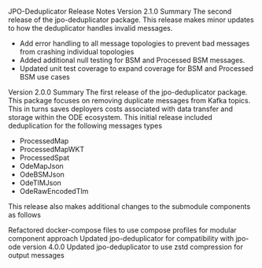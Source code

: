 JPO-Deduplicator Release Notes
Version 2.1.0
Summary
The second release of the jpo-deduplicator package. This release makes minor updates to how the deduplicator handles invalid messages. 
- Add error handling to all message topologies to prevent bad messages from crashing individual topologies
- Added additional null testing for BSM and Processed BSM messages. 
- Updated unit test coverage to expand coverage for BSM and Processed BSM use cases


Version 2.0.0
Summary
The first release of the jpo-deduplicator package. This package focuses on removing duplicate messages from Kafka topics. This in turns saves deployers costs associated with data transfer and storage within the ODE ecosystem. This initial release included deduplication for the following messages types
 - ProcessedMap
 - ProcessedMapWKT
 - ProcessedSpat
 - OdeMapJson
 - OdeBSMJson
 - OdeTIMJson
 - OdeRawEncodedTIm

This release also makes additional changes to the submodule components as follows

Refactored docker-compose files to use compose profiles for modular component approach
Updated jpo-deduplicator for compatibility with jpo-ode version 4.0.0
Updated jpo-deduplicator to use zstd compression for output messages